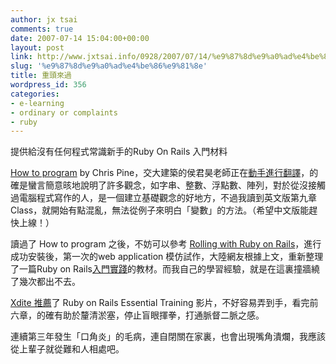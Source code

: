 ```yaml
---
author: jx tsai
comments: true
date: 2007-07-14 15:04:00+00:00
layout: post
link: http://www.jxtsai.info/0928/2007/07/14/%e9%87%8d%e9%a0%ad%e4%be%86%e9%81%8e/
slug: '%e9%87%8d%e9%a0%ad%e4%be%86%e9%81%8e'
title: 重頭來過
wordpress_id: 356
categories:
- e-learning
- ordinary or complaints
- ruby
---
```


提供給沒有任何程式常識新手的Ruby On Rails 入門材料  
  
[How to program](http://pine.fm/LearnToProgram/) by Chris Pine，交大建築的侯君昊老師正在[動手進行翻譯](http://wiki.arch.nctu.edu.tw/LearnToProgram/LearnToProgram)，的確是蠻言簡意晐地說明了許多觀念，如字串、整數、浮點數、陣列，對於從沒接觸過電腦程式寫作的人，是一個建立基礎觀念的好地方，不過我讀到英文版第九章Class，就開始有點混亂，無法從例子來明白「變數」的方法。（希望中文版能趕快上線！）  
  
讀過了 How to program 之後，不妨可以參考 [Rolling with Ruby on Rails](http://www.onlamp.com/lpt/a/5546)，進行成功安裝後，第一次的web application 模仿試作，大陸網友根據上文，重新整理了一篇Ruby on Rails[入門實踐](http://www.formosa319.org/stuff/ROR%20practices.pdf)的教材。而我自己的學習經驗，就是在這裏撞牆繞了幾次都出不去。  
  
[Xdite 推薦](http://ruby%20on%20rails%20essential%20training/)了 Ruby on Rails Essential Training 影片，不好容易弄到手，看完前六章，的確有助於釐清淤塞，停止盲眼揮拳，打通脈督二脈之感。  
  
連續第三年發生「口角炎」的毛病，連自閉關在家裏，也會出現嘴角潰爛，我應該從上輩子就從難和人相處吧。
